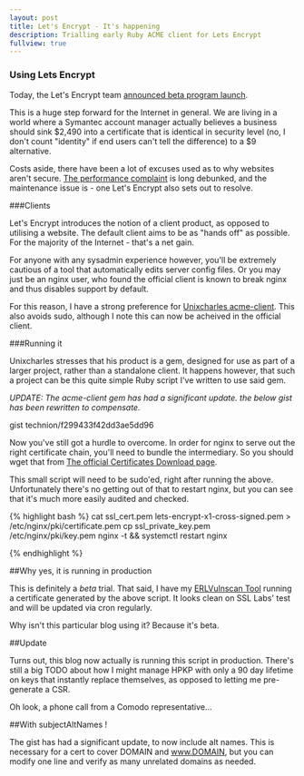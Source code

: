 ```yaml
---
layout: post
title: Let's Encrypt - It's happening
description: Trialling early Ruby ACME client for Lets Encrypt
fullview: true
---
```


### Using Lets Encrypt

Today, the Let's Encrypt team [announced beta program launch](https://community.letsencrypt.org/t/beta-program-announcements/1631). 

This is a huge step forward for the Internet in general. We are living in a world where a Symantec account manager actually believes a business should sink $2,490 into a certificate that is identical in security level (no, I don't count "identity" if end users can't tell the difference) to a $9 alternative.

Costs aside, there have been a lot of excuses used as to why websites aren't secure. [The performance complaint](https://blog.cloudflare.com/universal-ssl-how-it-scales/) is long debunked, and the maintenance issue is - one Let's Encrypt also sets out to resolve.


###Clients

Let's Encrypt introduces the notion of a client product, as opposed to utilising a website. The default client aims to be as "hands off" as possible. For the majority of the Internet - that's a net gain.

For anyone with any sysadmin experience however, you'll be extremely cautious of a tool that automatically edits server config files. Or you may just be an nginx user, who found the official client is known to break nginx and thus disables support by default.

For this reason, I have a strong preference for [Unixcharles acme-client](https://github.com/unixcharles/acme-client). This also avoids sudo, although I note this can now be acheived in the official client.

###Running it

Unixcharles stresses that his product is a gem, designed for use as part of a larger project, rather than a standalone client. It happens however, that such a project can be this quite simple Ruby script I've written to use said gem.

*UPDATE: The acme-client gem has had a significant update. the below gist has been rewritten to compensate.*


 gist technion/f299433f42dd3ae5dd96 
     
Now you've still got a hurdle to overcome. In order for nginx to serve out the right certificate chain, you'll need to bundle the intermediary. So you should wget that from [The official Certificates Download page](https://letsencrypt.org/certs/lets-encrypt-x1-cross-signed.pem).

This small script will need to be sudo'ed, right after running the above. Unfortunately there's no getting out of that to restart nginx, but you can see that it's much more easily audited and checked.

{% highlight bash %}
cat ssl_cert.pem lets-encrypt-x1-cross-signed.pem  > /etc/nginx/pki/certificate.pem
cp ssl_private_key.pem /etc/nginx/pki/key.pem
nginx -t && systemctl restart nginx

{% endhighlight %}

##Why yes, it is running in production

This is definitely a *beta* trial. That said, I have my [ERLVulnscan Tool](https://erlvulnscan.lolware.net) running a certificate generated by the above script. It looks clean on SSL Labs' test and will be updated via cron regularly.

Why isn't this particular blog using it? Because it's beta.

##Update

Turns out, this blog now actually is running this script in production. There's still a big TODO about how I might manage HPKP with only a 90 day lifetime on keys that instantly replace themselves, as opposed to letting me pre-generate a CSR.

Oh look, a phone call from a Comodo representative...

##With subjectAltNames !

The gist has had a significant update, to now include alt names. This is necessary for a cert to cover DOMAIN and www.DOMAIN, but you can modify one line and verify as many unrelated domains as needed.

